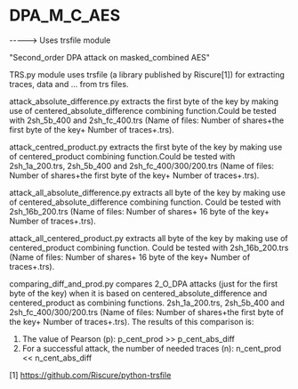 # DPA_M_C_AES
-----> Uses trsfile module 

"Second_order DPA attack on masked_combined AES"


TRS.py module uses trsfile (a library published by Riscure[1]) for extracting traces, data and ... from trs files.

attack_absolute_difference.py extracts the first byte of the key by making use of centered_absolute_difference combining function.Could be tested with 2sh_5b_400 and 2sh_fc_400.trs (Name of files: Number of shares+the first byte of the key+ Number of traces+.trs).

attack_centred_product.py extracts the first byte of the key by making use of centered_product combining function.Could be tested with 2sh_1a_200.trs, 2sh_5b_400 and 2sh_fc_400/300/200.trs (Name of files: Number of shares+the first byte of the key+ Number of traces+.trs).

attack_all_absolute_difference.py extracts all byte of the key by making use of centered_absolute_difference combining function. Could be tested with 2sh_16b_200.trs (Name of files: Number of shares+ 16 byte of the key+ Number of traces+.trs).

attack_all_centered_product.py extracts all byte of the key by making use of centered_product combining function. Could be tested with 2sh_16b_200.trs (Name of files: Number of shares+ 16 byte of the key+ Number of traces+.trs).

comparing_diff_and_prod.py compares 2_O_DPA attacks (just for the first byte of the key) when it is based on centered_absolute_difference and centered_product as combining functions. 2sh_1a_200.trs, 2sh_5b_400 and 2sh_fc_400/300/200.trs (Name of files: Number of shares+the first byte of the key+ Number of traces+.trs).
The results of this comparison is:
1) The value of Pearson (p): p_cent_prod >> p_cent_abs_diff
2) For a successful attack, the number of needed traces (n): n_cent_prod << n_cent_abs_diff


[1]  https://github.com/Riscure/python-trsfile

